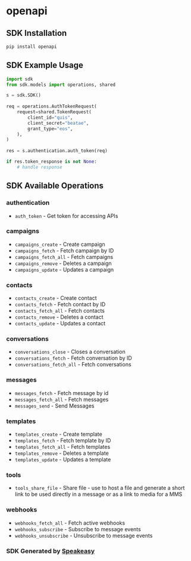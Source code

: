 # openapi

<!-- Start SDK Installation -->
## SDK Installation

```bash
pip install openapi
```
<!-- End SDK Installation -->

## SDK Example Usage
<!-- Start SDK Example Usage -->
```python
import sdk
from sdk.models import operations, shared

s = sdk.SDK()
    
req = operations.AuthTokenRequest(
    request=shared.TokenRequest(
        client_id="quis",
        client_secret="beatae",
        grant_type="eos",
    ),
)
    
res = s.authentication.auth_token(req)

if res.token_response is not None:
    # handle response
```
<!-- End SDK Example Usage -->

<!-- Start SDK Available Operations -->
## SDK Available Operations

### authentication

* `auth_token` - Get token for accessing APIs

### campaigns

* `campaigns_create` - Create campaign
* `campaigns_fetch` - Fetch campaign by ID
* `campaigns_fetch_all` - Fetch campaigns
* `campaigns_remove` - Deletes a campaign
* `campaigns_update` - Updates a campaign

### contacts

* `contacts_create` - Create contact
* `contacts_fetch` - Fetch contact by ID
* `contacts_fetch_all` - Fetch contacts
* `contacts_remove` - Deletes a contact
* `contacts_update` - Updates a contact

### conversations

* `conversations_close` - Closes a conversation
* `conversations_fetch` - Fetch conversation by ID
* `conversations_fetch_all` - Fetch conversations

### messages

* `messages_fetch` - Fetch message by id
* `messages_fetch_all` - Fetch messages
* `messages_send` - Send Messages

### templates

* `templates_create` - Create template
* `templates_fetch` - Fetch template by ID
* `templates_fetch_all` - Fetch templates
* `templates_remove` - Deletes a template
* `templates_update` - Updates a template

### tools

* `tools_share_file` - Share file - use to host a file and generate a short link to be used directly in a message or as a link to media for a MMS

### webhooks

* `webhooks_fetch_all` - Fetch active webhooks
* `webhooks_subscribe` - Subscribe to message events
* `webhooks_unsubscribe` - Unsubscribe to message events

<!-- End SDK Available Operations -->

### SDK Generated by [Speakeasy](https://docs.speakeasyapi.dev/docs/using-speakeasy/client-sdks)
